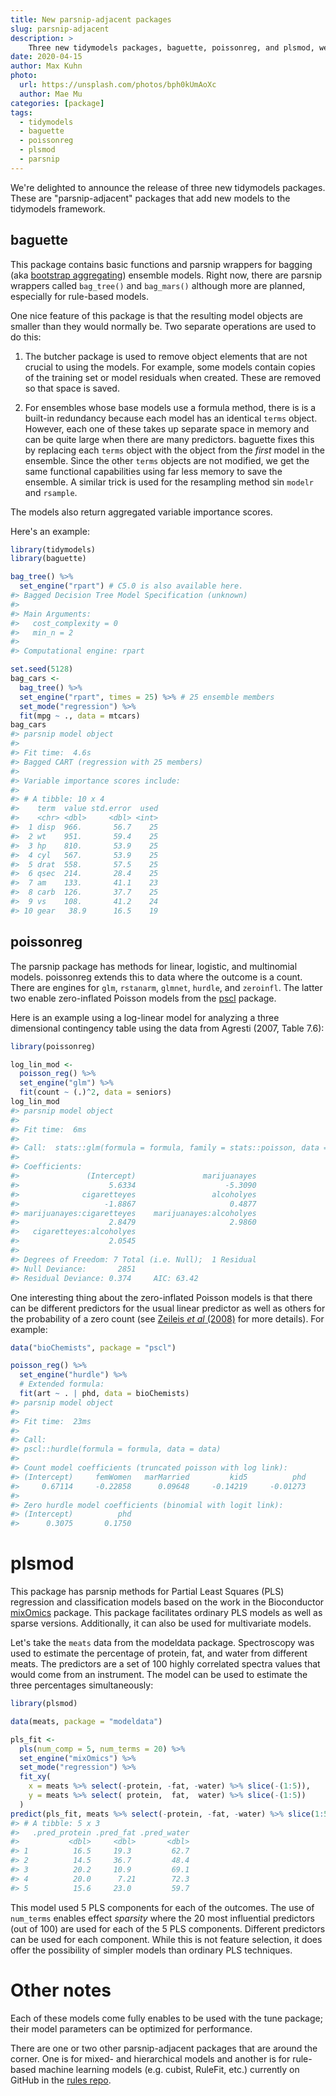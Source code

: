 ```yaml
---
title: New parsnip-adjacent packages
slug: parsnip-adjacent
description: >
    Three new tidymodels packages, baguette, poissonreg, and plsmod, were just released on CRAN.
date: 2020-04-15
author: Max Kuhn
photo:
  url: https://unsplash.com/photos/bph0kUmAoXc
  author: Mae Mu
categories: [package]
tags:
  - tidymodels
  - baguette
  - poissonreg
  - plsmod
  - parsnip
---
```




We're delighted to announce the release of three new tidymodels packages. These are "parsnip-adjacent" packages that add new models to the tidymodels framework. 

## baguette 

This package contains basic functions and parsnip wrappers for bagging (aka [bootstrap aggregating](https://scholar.google.com/scholar?hl=en&as_sdt=0%2C7&q=bagging+predictors+breiman+1996&oq=Bagging+predictors+)) ensemble models. Right now, there are parsnip wrappers called `bag_tree()` and `bag_mars()` although more are planned, especially for rule-based models. 

One nice feature of this package is that the resulting model objects are smaller than they would normally be. Two separate operations are used to do this: 

 1. The butcher package is used to remove object elements that are not crucial to using the models. For example, some models contain copies of the training set or model residuals when created. These are removed so that space is saved. 

 2. For ensembles whose base models use a formula method, there is is a built-in redundancy because each model has an identical `terms` object. However, each one of these takes up separate space in memory and can be quite large when there are many predictors. baguette fixes this by replacing each `terms` object with the object from the _first_ model in the ensemble. Since the other `terms` objects are not modified, we get the same functional capabilities using far less memory to save the ensemble. A similar trick is used for the resampling method sin `modelr` and `rsample`. 

The models also return aggregated variable importance scores. 

Here's an example: 


```r
library(tidymodels)
library(baguette)

bag_tree() %>% 
  set_engine("rpart") # C5.0 is also available here. 
#> Bagged Decision Tree Model Specification (unknown)
#> 
#> Main Arguments:
#>   cost_complexity = 0
#>   min_n = 2
#> 
#> Computational engine: rpart

set.seed(5128)
bag_cars <- 
  bag_tree() %>% 
  set_engine("rpart", times = 25) %>% # 25 ensemble members 
  set_mode("regression") %>% 
  fit(mpg ~ ., data = mtcars)
bag_cars
#> parsnip model object
#> 
#> Fit time:  4.6s 
#> Bagged CART (regression with 25 members)
#> 
#> Variable importance scores include:
#> 
#> # A tibble: 10 x 4
#>    term  value std.error  used
#>    <chr> <dbl>     <dbl> <int>
#>  1 disp  966.       56.7    25
#>  2 wt    951.       59.4    25
#>  3 hp    810.       53.9    25
#>  4 cyl   567.       53.9    25
#>  5 drat  558.       57.5    25
#>  6 qsec  214.       28.4    25
#>  7 am    133.       41.1    23
#>  8 carb  126.       37.7    25
#>  9 vs    108.       41.2    24
#> 10 gear   38.9      16.5    19
```

## poissonreg

The parsnip package has methods for linear, logistic, and multinomial models. poissonreg extends this to data where the outcome is a count. There are engines for `glm`, `rstanarm`, `glmnet`, `hurdle`, and `zeroinfl`. The latter two enable zero-inflated Poisson models from the [pscl](https://github.com/atahk/pscl) package. 

Here is an example using a log-linear model for analyzing a three dimensional contingency table using the data from Agresti (2007, Table 7.6):


```r
library(poissonreg)

log_lin_mod <-
  poisson_reg() %>%
  set_engine("glm") %>%
  fit(count ~ (.)^2, data = seniors)
log_lin_mod
#> parsnip model object
#> 
#> Fit time:  6ms 
#> 
#> Call:  stats::glm(formula = formula, family = stats::poisson, data = data)
#> 
#> Coefficients:
#>               (Intercept)               marijuanayes  
#>                    5.6334                    -5.3090  
#>              cigaretteyes                 alcoholyes  
#>                   -1.8867                     0.4877  
#> marijuanayes:cigaretteyes    marijuanayes:alcoholyes  
#>                    2.8479                     2.9860  
#>   cigaretteyes:alcoholyes  
#>                    2.0545  
#> 
#> Degrees of Freedom: 7 Total (i.e. Null);  1 Residual
#> Null Deviance:	    2851 
#> Residual Deviance: 0.374 	AIC: 63.42
```

One interesting thing about the zero-inflated Poisson models is that there can be different predictors for the usual linear predictor as well as others for the probability of a zero count (see [Zeileis _et al_ (2008)](https://www.jstatsoft.org/article/view/v027i08/) for more details). For example: 


```r
data("bioChemists", package = "pscl")

poisson_reg() %>%
  set_engine("hurdle") %>%
  # Extended formula:
  fit(art ~ . | phd, data = bioChemists)
#> parsnip model object
#> 
#> Fit time:  23ms 
#> 
#> Call:
#> pscl::hurdle(formula = formula, data = data)
#> 
#> Count model coefficients (truncated poisson with log link):
#> (Intercept)     femWomen   marMarried         kid5          phd         ment  
#>     0.67114     -0.22858      0.09648     -0.14219     -0.01273      0.01875  
#> 
#> Zero hurdle model coefficients (binomial with logit link):
#> (Intercept)          phd  
#>      0.3075       0.1750
```

# plsmod

This package has parsnip methods for Partial Least Squares (PLS) regression and classification models based on the work in the Bioconductor [mixOmics](https://bioconductor.org/packages/release/bioc/html/mixOmics.html) package. This package facilitates ordinary PLS models as well as sparse versions. Additionally, it can also be used for multivariate models. 

Let's take the `meats` data from the modeldata package. Spectroscopy was used to estimate the percentage of protein, fat, and water from different meats. The predictors are a set of 100 highly correlated spectra values that would come from an instrument. The model can be used to estimate the three percentages simultaneously: 


```r
library(plsmod)

data(meats, package = "modeldata")

pls_fit <- 
  pls(num_comp = 5, num_terms = 20) %>% 
  set_engine("mixOmics") %>% 
  set_mode("regression") %>% 
  fit_xy(
    x = meats %>% select(-protein, -fat, -water) %>% slice(-(1:5)),
    y = meats %>% select( protein,  fat,  water) %>% slice(-(1:5))
  )
predict(pls_fit, meats %>% select(-protein, -fat, -water) %>% slice(1:5))
#> # A tibble: 5 x 3
#>   .pred_protein .pred_fat .pred_water
#>           <dbl>     <dbl>       <dbl>
#> 1          16.5     19.3         62.7
#> 2          14.5     36.7         48.4
#> 3          20.2     10.9         69.1
#> 4          20.0      7.21        72.3
#> 5          15.6     23.0         59.7
```

This model used 5 PLS components for each of the outcomes. The use of `num_terms` enables effect _sparsity_ where the 20 most influential predictors (out of 100) are used for each of the 5 PLS components. Different predictors can be used for each component. While this is not feature selection, it does offer the possibility of simpler models than ordinary PLS techniques.

# Other notes

Each of these models come fully enables to be used with the tune package; their model parameters can be optimized for performance. 

There are one or two other parsnip-adjacent packages that are around the corner. One is for mixed- and hierarchical models and another is for rule-based machine learning models (e.g. cubist, RuleFit, etc.) currently on GitHub in the [rules repo](https://github.com/tidymodels/rules). 
